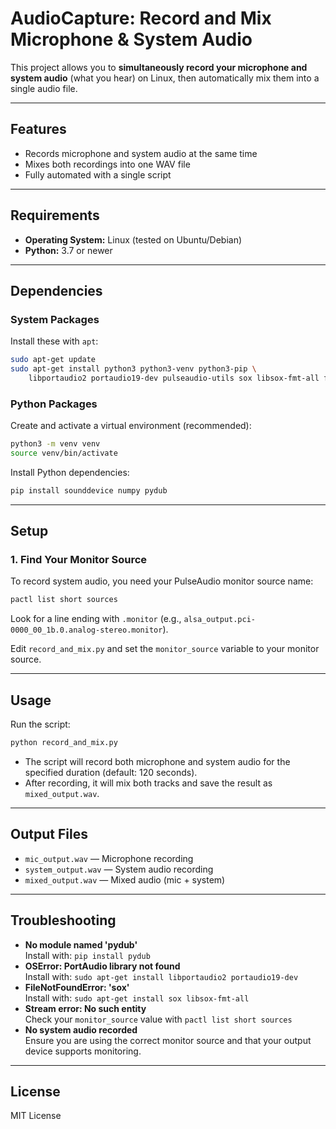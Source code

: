 # AudioCapture: Record and Mix Microphone & System Audio

This project allows you to **simultaneously record your microphone and system audio** (what you hear) on Linux, then automatically mix them into a single audio file.

---

## Features

- Records microphone and system audio at the same time
- Mixes both recordings into one WAV file
- Fully automated with a single script

---

## Requirements

- **Operating System:** Linux (tested on Ubuntu/Debian)
- **Python:** 3.7 or newer

---

## Dependencies

### System Packages

Install these with `apt`:

```bash
sudo apt-get update
sudo apt-get install python3 python3-venv python3-pip \
    libportaudio2 portaudio19-dev pulseaudio-utils sox libsox-fmt-all ffmpeg
```

### Python Packages

Create and activate a virtual environment (recommended):

```bash
python3 -m venv venv
source venv/bin/activate
```

Install Python dependencies:

```bash
pip install sounddevice numpy pydub
```

---

## Setup

### 1. Find Your Monitor Source

To record system audio, you need your PulseAudio monitor source name:

```bash
pactl list short sources
```

Look for a line ending with `.monitor` (e.g., `alsa_output.pci-0000_00_1b.0.analog-stereo.monitor`).

Edit `record_and_mix.py` and set the `monitor_source` variable to your monitor source.

---

## Usage

Run the script:

```bash
python record_and_mix.py
```

- The script will record both microphone and system audio for the specified duration (default: 120 seconds).
- After recording, it will mix both tracks and save the result as `mixed_output.wav`.

---

## Output Files

- `mic_output.wav` — Microphone recording
- `system_output.wav` — System audio recording
- `mixed_output.wav` — Mixed audio (mic + system)

---

## Troubleshooting

- **No module named 'pydub'**  
  Install with: `pip install pydub`
- **OSError: PortAudio library not found**  
  Install with: `sudo apt-get install libportaudio2 portaudio19-dev`
- **FileNotFoundError: 'sox'**  
  Install with: `sudo apt-get install sox libsox-fmt-all`
- **Stream error: No such entity**  
  Check your `monitor_source` value with `pactl list short sources`
- **No system audio recorded**  
  Ensure you are using the correct monitor source and that your output device supports monitoring.

---

## License

MIT License